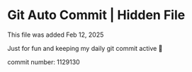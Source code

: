 # Git Auto Commit | Hidden File

This file was added Feb 12, 2025

Just for fun and keeping my daily git commit active 🤪

commit number: 1129130
